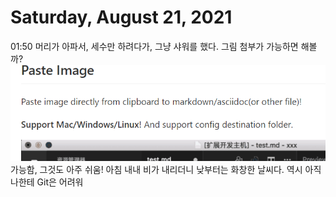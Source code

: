 # Saturday, August 21, 2021
01:50 머리가 아파서, 세수만 하려다가, 그냥 샤워를 했다.
그림 첨부가 가능하면 해볼까?
![](../attachments/2021-08-21-02-37-21.png)
가능함, 그것도 아주 쉬움!
아침 내내 비가 내리더니 낮부터는 화창한 날씨다.
역시 아직 나한테 Git은 어려워
